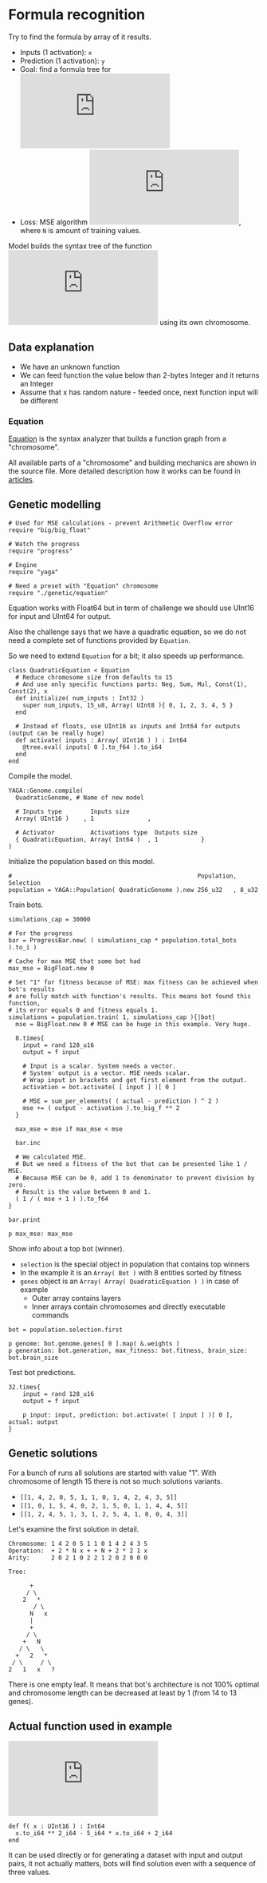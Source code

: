 # Formula recognition

Try to find the formula by array of it results.

* Inputs (1 activation): `x`
* Prediction (1 activation): `y`
* Goal: find a formula tree for ![y = f(x)](https://latex.codecogs.com/gif.latex?y%20%3D%20f%28x%29 "y = f(x)")
* Loss: MSE algorithm ![(1 / N) sum( (prediction - actual) ** 2 )](https://latex.codecogs.com/gif.latex?%5Cfrac%7B1%7D%7BN%7D%20%5Csum_%7Bi%20%3D%201%7D%5E%7BN%7D%20%28prediction_i%20-%20actual_i%29%5E%7B2%7D "(1 / N) sum( (prediction - actual) ** 2 )"), where `N` is amount of training values.

Model builds the syntax tree of the function ![y = f(x)](https://latex.codecogs.com/gif.latex?y%20%3D%20f%28x%29 "y = f(x)") using its own chromosome.

## Data explanation

* We have an unknown function
* We can feed function the value below than 2-bytes Integer and it returns an Integer
* Assume that x has random nature - feeded once, next function input will be different

### Equation

[Equation](../../src/yaga/chromosomes/equation.cr) is the syntax analyzer that builds a function graph from a "chromosome".

All available parts of a "chromosome" and building mechanics are shown in the source file. More detailed description how it works can be found in [articles](https://ruslanspivak.com/lsbasi-part7).

## Genetic modelling

```crystal
# Used for MSE calculations - prevent Arithmetic Overflow error
require "big/big_float"

# Watch the progress
require "progress"

# Engine
require "yaga"

# Need a preset with "Equation" chromosome
require "./genetic/equation"
```

Equation works with Float64 but in term of challenge we should use UInt16 for input and UInt64 for output.

Also the challenge says that we have a quadratic equation, so we do not need a complete set of functions provided by `Equation`.

So we need to extend `Equation` for a bit; it also speeds up performance.

```crystal
class QuadraticEquation < Equation
  # Reduce chromosome size from defaults to 15
  # And use only specific functions parts: Neg, Sum, Mul, Const(1), Const(2), x
  def initialize( num_inputs : Int32 )
    super num_inputs, 15_u8, Array( UInt8 ){ 0, 1, 2, 3, 4, 5 }
  end

  # Instead of floats, use UInt16 as inputs and Int64 for outputs (output can be really huge)
  def activate( inputs : Array( UInt16 ) ) : Int64
    @tree.eval( inputs[ 0 ].to_f64 ).to_i64
  end
end
```

Compile the model.

```crystal
YAGA::Genome.compile(
  QuadraticGenome, # Name of new model

  # Inputs type        Inputs size
  Array( UInt16 )    , 1               ,

  # Activator          Activations type  Outputs size
  { QuadraticEquation, Array( Int64 )  , 1            }
)
```

Initialize the population based on this model.

```crystal
#                                                    Population, Selection
population = YAGA::Population( QuadraticGenome ).new 256_u32   , 8_u32
```

Train bots.

```crystal
simulations_cap = 30000

# For the progress
bar = ProgressBar.new( ( simulations_cap * population.total_bots ).to_i )

# Cache for max MSE that some bot had
max_mse = BigFloat.new 0

# Set "1" for fitness because of MSE: max fitness can be achieved when bot's results
# are fully match with function's results. This means bot found this function,
# its error equals 0 and fitness equals 1.
simulations = population.train( 1, simulations_cap ){|bot|
  mse = BigFloat.new 0 # MSE can be huge in this example. Very huge.

  8.times{
    input = rand 128_u16
    output = f input

    # Input is a scalar. System needs a vector.
    # System' output is a vector. MSE needs scalar.
    # Wrap input in brackets and get first element from the output.
    activation = bot.activate( [ input ] )[ 0 ]

    # MSE = sum_per_elements( ( actual - prediction ) ^ 2 )
    mse += ( output - activation ).to_big_f ** 2
  }

  max_mse = mse if max_mse < mse

  bar.inc

  # We calculated MSE.
  # But we need a fitness of the bot that can be presented like 1 / MSE.
  # Because MSE can be 0, add 1 to denominator to prevent division by zero.
  # Result is the value between 0 and 1.
  ( 1 / ( mse + 1 ) ).to_f64
}

bar.print

p max_mse: max_mse
```

Show info about a top bot (winner).

* `selection` is the special object in population that contains top winners
* In the example it is an `Array( Bot )` with 8 entities sorted by fitness
* `genes` object is an `Array( Array( QuadraticEquation ) )` in case of example
   * Outer array contains layers
   * Inner arrays contain chromosomes and directly executable commands

```crystal
bot = population.selection.first

p genome: bot.genome.genes[ 0 ].map( &.weights )
p generation: bot.generation, max_fitness: bot.fitness, brain_size: bot.brain_size
```

Test bot predictions.

```crystal
32.times{
	input = rand 128_u16
	output = f input

	p input: input, prediction: bot.activate( [ input ] )[ 0 ], actual: output
}
```

## Genetic solutions

For a bunch of runs all solutions are started with value "1". With chromosome of length 15 there is not so much solutions variants.

* `[[1, 4, 2, 0, 5, 1, 1, 0, 1, 4, 2, 4, 3, 5]]`
* `[[1, 0, 1, 5, 4, 0, 2, 1, 5, 0, 1, 1, 4, 4, 5]]`
* `[[1, 2, 4, 5, 1, 3, 1, 2, 5, 4, 1, 0, 0, 4, 3]]`

Let's examine the first solution in detail.

```
Chromosome: 1 4 2 0 5 1 1 0 1 4 2 4 3 5
Operation:  + 2 * N x + + N + 2 * 2 1 x
Arity:      2 0 2 1 0 2 2 1 2 0 2 0 0 0

Tree:

      +
     / \
    2   *
       / \
      N   x
      |
      +
     / \
    +   N
   / \   \
  +   2   *
 / \     / \
2   1   x   ?
```

There is one empty leaf. It means that bot's architecture is not 100% optimal and chromosome length can be decreased at least by 1 (from 14 to 13 genes).

## Actual function used in example

![y = x ^ 2 - 5x + 2](https://latex.codecogs.com/gif.latex?y%20%3D%20x%5E%7B2%7D%20-%205x%20&plus;%202 "y = x ^ 2 - 5x + 2")

```crystal
def f( x : UInt16 ) : Int64
  x.to_i64 ** 2_i64 - 5_i64 * x.to_i64 + 2_i64
end
```

It can be used directly or for generating a dataset with input and output pairs, it not actually matters, bots will find solution even with a sequence of three values.
